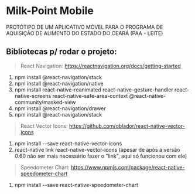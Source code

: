 # Milk-Point Mobile
PROTÓTIPO DE UM APLICATIVO MÓVEL PARA O PROGRAMA DE AQUISIÇÃO DE ALIMENTO DO ESTADO DO CEARÁ (PAA - LEITE) 

## Bibliotecas p/ rodar o projeto:
 
> React Navigation: https://reactnavigation.org/docs/getting-started
  1. npm install @react-navigation/stack
  2. npm install @react-navigation/native
  3. npm install react-native-reanimated react-native-gesture-handler react-native-screens react-native-safe-area-context @react-native-community/masked-view
  4. npm install @react-navigation/drawer
  5. npm install @react-navigation/stack

> React Vector Icons: https://github.com/oblador/react-native-vector-icons
  1. npm install --save react-native-vector-icons
  2. react-native link react-native-vector-icons (apesar de após a versão 0.60 não ser mais necessário fazer o "link", aqui só funcionou com ele)

> Speedometer Chart: https://www.npmjs.com/package/react-native-speedometer-chart
  1. npm install --save react-native-speedometer-chart
  
  



